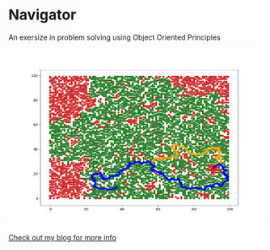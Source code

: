 # Navigator

An exersize in problem solving using Object Oriented Principles

![](./images/navigation_map.png)

[Check out my blog for more info](https://landbelenky.wordpress.com/2019/10/04/a-navigation-app-from-scratch-in-less-than-200-lines-of-code/)
